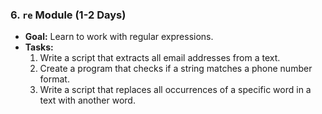 ### 6. **`re` Module (1-2 Days)**

- **Goal:** Learn to work with regular expressions.
- **Tasks:**
  1. Write a script that extracts all email addresses from a text.
  2. Create a program that checks if a string matches a phone number format.
  3. Write a script that replaces all occurrences of a specific word in a text with another word.